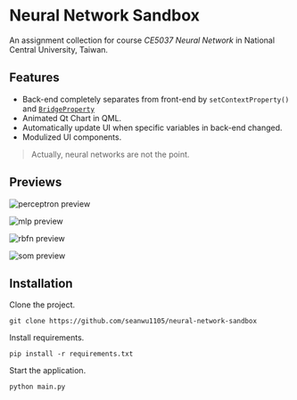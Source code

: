 # Neural Network Sandbox

An assignment collection for course _CE5037 Neural Network_ in National Central University, Taiwan.

## Features

* Back-end completely separates from front-end by `setContextProperty()` and [`BridgeProperty`](./nn_sandbox/bridges/bridge.py)
* Animated Qt Chart in QML.
* Automatically update UI when specific variables in back-end changed.
* Modulized UI components.

> Actually, neural networks are not the point.

## Previews

![perceptron preview](https://i.imgur.com/47GYvuU.gif)

![mlp preview](https://i.imgur.com/bl2NqJr.gif)

![rbfn preview](https://i.imgur.com/PFyYhwb.gif)

![som preview](https://i.imgur.com/IhDmror.gif)

## Installation

Clone the project.

``` shell
git clone https://github.com/seanwu1105/neural-network-sandbox
```

Install requirements.

``` shell
pip install -r requirements.txt
```

Start the application.

``` shell
python main.py
```
